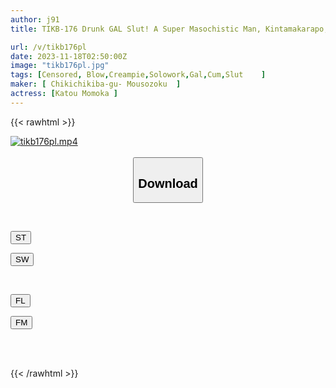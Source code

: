 ```yaml
---
author: j91
title: TIKB-176 Drunk GAL Slut! A Super Masochistic Man, Kintamakarapo, Drinks Cum Until Morning! Sato's?

url: /v/tikb176pl
date: 2023-11-18T02:50:00Z
image: "tikb176pl.jpg"
tags: [Censored, Blow,Creampie,Solowork,Gal,Cum,Slut	]
maker: [ Chikichikiba-gu- Mousozoku  ]
actress: [Katou Momoka ]
---
```



{{< rawhtml >}}

<div class="video" data-videoid="vKoJMV8J2XF4dy8">
    <a href="javascript:;">
        <img src="/v/tikb176pl/tikb176pl.jpg" width="WIDTH" height="HEIGHT" alt="tikb176pl.mp4" loading="lazy">
    </a>
</div>

<script type="text/javascript" src="https://j91.asia/asset/on-demand-st.js"></script>

<br>
  <link rel="stylesheet" href="https://j91.asia/asset/bs5.css">
  
  <center>
  <button class="btn btn-primary" type="button" data-bs-toggle="collapse" data-bs-target=".multi-collapse" aria-expanded="false" aria-controls="multiCollapseExample1 multiCollapseExample2"><h2>Download</h2></button></center>
</p>
<div class="row">
  <div class="col">
    <div class="collapse multi-collapse" id="multiCollapseExample1">
      <div class="card card-body">
	      	      <br>
<div class="buttons">  
<p><a href="https://streamtape.to/v/vKoJMV8J2XF4dy8" target="_blank"><button class="btn-hover color-3"><i class="fa fa-download"></i> ST</button></a></p>
<p><a href="https://sfastwish.com/3ergd2bxbp56" target="_blank"><button class="btn-hover color-2"><i class="fa fa-download"></i> SW</button></a></p></div>
    </div>
  </div>
</div>
  <div class="col">
    <div class="collapse multi-collapse" id="multiCollapseExample2">
      <div class="card card-body">
	      <br>
<div class="buttons">
<p><a href="https://filelions.online/f/th5h7loircph" target="_blank"><button class="btn-hover color-9"><i class="fa fa-download"></i> FL</button></a></p>
<p><a href="https://filemoon.sx/d/5wltoshjm6rz" target="_blank"><button class="btn-hover color-8"><i class="fa fa-download"></i> FM</button></a></p></div>
<br><br>
      </div>
    </div>
  </div>
</div>

{{< /rawhtml >}}
